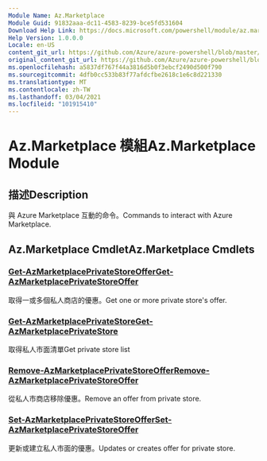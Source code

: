 ```yaml
---
Module Name: Az.Marketplace
Module Guid: 91832aaa-dc11-4583-8239-bce5fd531604
Download Help Link: https://docs.microsoft.com/powershell/module/az.marketplace
Help Version: 1.0.0.0
Locale: en-US
content_git_url: https://github.com/Azure/azure-powershell/blob/master/src/Marketplace/Marketplace/help/Az.Marketplace.md
original_content_git_url: https://github.com/Azure/azure-powershell/blob/master/src/Marketplace/Marketplace/help/Az.Marketplace.md
ms.openlocfilehash: a5837df767f44a3816d5b0f3ebcf2490d500f790
ms.sourcegitcommit: 4dfb0cc533b83f77afdcfbe2618c1e6c8d221330
ms.translationtype: MT
ms.contentlocale: zh-TW
ms.lasthandoff: 03/04/2021
ms.locfileid: "101915410"
---
```

# <span data-ttu-id="f6ae0-101">Az.Marketplace 模組</span><span class="sxs-lookup"><span data-stu-id="f6ae0-101">Az.Marketplace Module</span></span>
## <span data-ttu-id="f6ae0-102">描述</span><span class="sxs-lookup"><span data-stu-id="f6ae0-102">Description</span></span>
<span data-ttu-id="f6ae0-103">與 Azure Marketplace 互動的命令。</span><span class="sxs-lookup"><span data-stu-id="f6ae0-103">Commands to interact with Azure Marketplace.</span></span>

## <span data-ttu-id="f6ae0-104">Az.Marketplace Cmdlet</span><span class="sxs-lookup"><span data-stu-id="f6ae0-104">Az.Marketplace Cmdlets</span></span>
### [<span data-ttu-id="f6ae0-105">Get-AzMarketplacePrivateStoreOffer</span><span class="sxs-lookup"><span data-stu-id="f6ae0-105">Get-AzMarketplacePrivateStoreOffer</span></span>](Get-AzMarketplacePrivateStoreOffer.md)
<span data-ttu-id="f6ae0-106">取得一或多個私人商店的優惠。</span><span class="sxs-lookup"><span data-stu-id="f6ae0-106">Get one or more private store's offer.</span></span>

### [<span data-ttu-id="f6ae0-107">Get-AzMarketplacePrivateStore</span><span class="sxs-lookup"><span data-stu-id="f6ae0-107">Get-AzMarketplacePrivateStore</span></span>](Get-AzMarketplacePrivateStore.md)
<span data-ttu-id="f6ae0-108">取得私人市面清單</span><span class="sxs-lookup"><span data-stu-id="f6ae0-108">Get private store list</span></span>

### [<span data-ttu-id="f6ae0-109">Remove-AzMarketplacePrivateStoreOffer</span><span class="sxs-lookup"><span data-stu-id="f6ae0-109">Remove-AzMarketplacePrivateStoreOffer</span></span>](Remove-AzMarketplacePrivateStoreOffer.md)
<span data-ttu-id="f6ae0-110">從私人市商店移除優惠。</span><span class="sxs-lookup"><span data-stu-id="f6ae0-110">Remove an offer from private store.</span></span>

### [<span data-ttu-id="f6ae0-111">Set-AzMarketplacePrivateStoreOffer</span><span class="sxs-lookup"><span data-stu-id="f6ae0-111">Set-AzMarketplacePrivateStoreOffer</span></span>](Set-AzMarketplacePrivateStoreOffer.md)
<span data-ttu-id="f6ae0-112">更新或建立私人市面的優惠。</span><span class="sxs-lookup"><span data-stu-id="f6ae0-112">Updates or creates offer for private store.</span></span>

